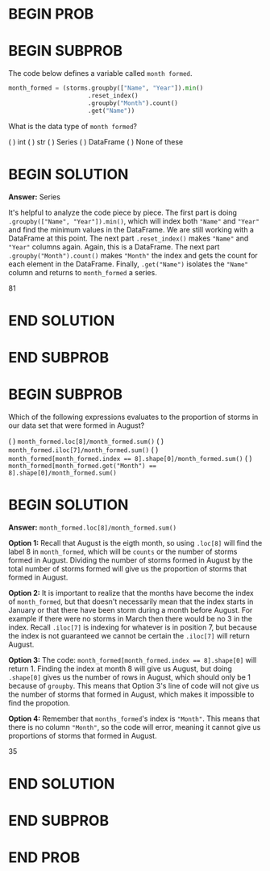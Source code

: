 # BEGIN PROB

# BEGIN SUBPROB

The code below defines a variable called `month formed`.

```py
month_formed = (storms.groupby(["Name", "Year"]).min()
                      .reset_index()
                      .groupby("Month").count()
                      .get("Name"))
```

What is the data type of `month formed`?

( ) int
( ) str
( ) Series
( ) DataFrame
( ) None of these


# BEGIN SOLUTION

**Answer:** Series 

It's helpful to analyze the code piece by piece. The first part is doing `.groupby(["Name", "Year"]).min()`, which will index both `"Name"` and `"Year"` and find the minimum values in the DataFrame. We are still working with a DataFrame at this point. The next part `.reset_index()` makes `"Name"` and `"Year"` columns again. Again, this is a DataFrame. The next part `.groupby("Month").count()` makes `"Month"` the index and gets the count for each element in the DataFrame. Finally, `.get("Name")` isolates the `"Name"` column and returns to `month_formed` a series.

<average>81</average>

# END SOLUTION

# END SUBPROB




# BEGIN SUBPROB
Which of the following expressions evaluates to the proportion of storms in our data
set that were formed in August?

( ) `month_formed.loc[8]/month_formed.sum()`
( ) `month_formed.iloc[7]/month_formed.sum()`
( ) `month_formed[month_formed.index == 8].shape[0]/month_formed.sum()`
( ) `month_formed[month_formed.get("Month") == 8].shape[0]/month_formed.sum()`


# BEGIN SOLUTION

**Answer:** `month_formed.loc[8]/month_formed.sum()`

**Option 1:** Recall that August is the eigth month, so using `.loc[8]` will find the label 8 in `month_formed`, which will be `counts` or the number of storms formed in August. Dividing the number of storms formed in August by the total number of storms formed will give us the proportion of storms that formed in August.

**Option 2:** It is important to realize that the months have become the index of `month_formed`, but that doesn't necessarily mean that the index starts in January or that there have been storm during a month before August. For example if there were no storms in March then there would be no 3 in the index. Recall `.iloc[7]` is indexing for whatever is in position 7, but because the index is not guaranteed we cannot be certain the `.iloc[7]` will return August.

**Option 3:** The code: `month_formed[month_formed.index == 8].shape[0]` will return 1. Finding the index at month 8 will give us August, but doing `.shape[0]` gives us the number of rows in August, which should only be 1 because of `groupby`. This means that Option 3's line of code will not give us the number of storms that formed in August, which makes it impossible to find the propotion.

**Option 4:** Remember that `months_formed`'s index is `"Month"`. This means that there is no column `"Month"`, so the code will error, meaning it cannot give us proportions of storms that formed in August.

<average>35</average>

# END SOLUTION

# END SUBPROB
# END PROB